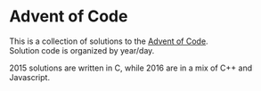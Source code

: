 Advent of Code
==============

This is a collection of solutions to the [Advent of Code](http://adventofcode.com/).  
Solution code is organized by year/day.

2015 solutions are written in C, while 2016 are in a mix of C++ and Javascript.

